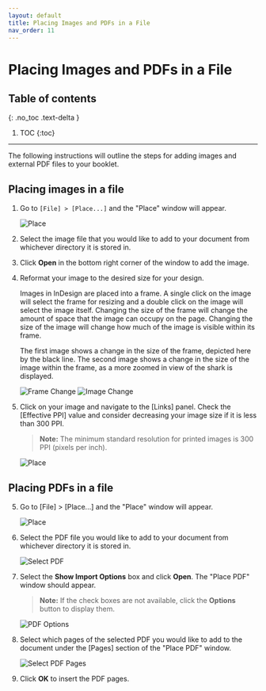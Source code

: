 ```yaml
---
layout: default
title: Placing Images and PDFs in a File
nav_order: 11
---
```


# Placing Images and PDFs in a File

## Table of contents
{: .no_toc .text-delta }

1. TOC
{:toc}

---

The following instructions will outline the steps for adding images and external PDF files to your booklet.

## Placing images in a file

1. Go to `[File] > [Place...]` and the "Place" window will appear.

    ![Place](https://github.com/jsylew/COMM2216-User-Doc/blob/gh-pages/assets/images/01-Place.png?raw=true "Placing Image")

2. Select the image file that you would like to add to your document from whichever directory it is stored in.

3. Click <b>Open</b> in the bottom right corner of the window to add the image.

4. Reformat your image to the desired size for your design.

    Images in InDesign are placed into a frame. A single click on the image will select the frame for resizing and a double click on the image will select the image itself. Changing the size of the frame will change the amount of space that the image can occupy on the page.  Changing the size of the image will change how much of the image is visible within its frame.

    The first image shows a change in the size of the frame, depicted here by the black line.  The second image shows a change in the size of the image within the frame, as a more zoomed in view of the shark is displayed. 
  
    ![Frame Change](https://github.com/jsylew/COMM2216-User-Doc/blob/gh-pages/assets/images/03-Frame-border.png?raw=true "Change Frame Size")
    ![Image Change](https://github.com/jsylew/COMM2216-User-Doc/blob/gh-pages/assets/images/04-Frame-mask.png?raw=true "Change Image Size")

5. Click on your image and navigate to the [Links] panel. Check the [Effective PPI] value and consider decreasing your image size if it is less than 300 PPI.
    ><b>Note:</b> The minimum standard resolution for printed images is 300 PPI (pixels per inch).

    ![Place](https://github.com/jsylew/COMM2216-User-Doc/blob/gh-pages/assets/images/07-Link.png?raw=true "Placing Image")

## Placing PDFs in a file

5. Go to [File] > [Place...] and the "Place" window will appear.

    ![Place](https://github.com/jsylew/COMM2216-User-Doc/blob/gh-pages/assets/images/01-Place.png?raw=true "Placing PDF")

6. Select the PDF file you would like to add to your document from whichever directory it is stored in.

    ![Select PDF](https://github.com/jsylew/COMM2216-User-Doc/blob/gh-pages/assets/images/05-Place-PDF.png?raw=true "Select PDF")

7. Select the <b>Show Import Options</b> box and click <b>Open</b>. The "Place PDF" window should appear.

    ><b>Note:</b> If the check boxes are not available, click the <b>Options</b> button to display them.

    ![PDF Options](https://github.com/jsylew/COMM2216-User-Doc/blob/gh-pages/assets/images/05-Place-PDF2.png?raw=true "Placing PDF Options")

8. Select which pages of the selected PDF you would like to add to the document under the [Pages] section of the "Place PDF" window.
  
    ![Select PDF Pages](https://github.com/jsylew/COMM2216-User-Doc/blob/gh-pages/assets/images/06-Select-PDF-Pages.png?raw=true "Select PDF Pages")

9. Click <b>OK</b> to insert the PDF pages.
